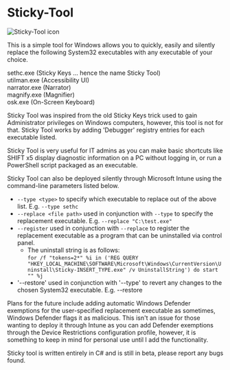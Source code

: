 # Sticky-Tool
![Sticky-Tool icon](https://github.com/nightleyxx/Sticky-Tool/blob/main/Icon/image.png?raw=true)

This is a simple tool for Windows allows you to quickly, easily and silently replace the following System32 executables with any executable of your choice.

sethc.exe (Sticky Keys ... hence the name Sticky Tool)<br>
utilman.exe (Accessibility UI)<br>
narrator.exe (Narrator)<br>
magnify.exe (Magnifier)<br>
osk.exe (On-Screen Keyboard)

Sticky Tool was inspired from the old Sticky Keys trick used to gain Administrator privileges on Windows computers, however, this tool is not for that. Sticky Tool works by adding 'Debugger' registry entries for each executable listed.

Sticky Tool is very useful for IT admins as you can make basic shortcuts like SHIFT x5 display diagnostic information on a PC without logging in, or run a PowerShell script packaged as an executable.

Sticky Tool can also be deployed silently through Microsoft Intune using the command-line parameters listed below.

* `--type <type>` to specify which executable to replace out of the above list. E.g. `--type sethc`
* `--replace <file path>` used in conjunction with `--type` to specify the replacement executable. E.g. `--replace "C:\test.exe"`
* `--register` used in conjunction with `--replace` to register the replacement executable as a program that can be uninstalled via control panel.
  * The uninstall string is as follows:<br>
  `for /f "tokens=2*" %i in ('REG QUERY "HKEY_LOCAL_MACHINE\SOFTWARE\Microsoft\Windows\CurrentVersion\Uninstall\Sticky-INSERT_TYPE.exe" /v UninstallString') do start "" %j`
* '--restore' used in conjunction with '--type' to revert any changes to the chosen System32 executable. E.g. --restore

Plans for the future include adding automatic Windows Defender exemptions for the user-specified replacement executable as sometimes, Windows Defender flags it as malicious. This isn't an issue for those wanting to deploy it through Intune as you can add Defender exemptions through the Device Restrictions configuration profile, however, it is something to keep in mind for personal use until I add the functionality.

Sticky tool is written entirely in C# and is still in beta, please report any bugs found.
